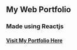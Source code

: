 ## My Web Portfolio
### Made using Reactjs

#### [Visit My Portfolio Here](https://prathmesh-portfolio.netlify.app/)  

